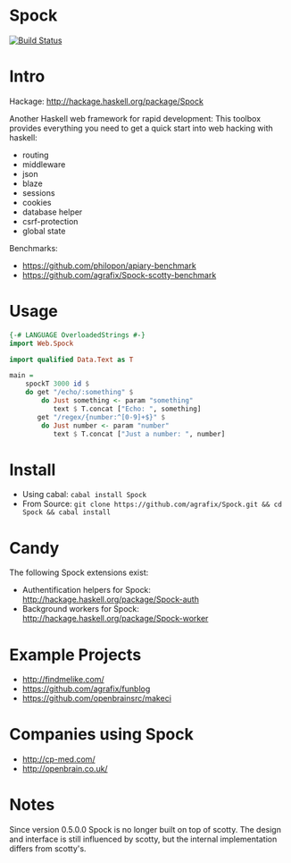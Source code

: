 Spock
=====

[![Build Status](https://travis-ci.org/agrafix/Spock.svg)](https://travis-ci.org/agrafix/Spock)

# Intro

Hackage: http://hackage.haskell.org/package/Spock

Another Haskell web framework for rapid development: This toolbox provides
everything you need to get a quick start into web hacking with haskell:

* routing
* middleware
* json
* blaze
* sessions
* cookies
* database helper
* csrf-protection
* global state

Benchmarks:

* https://github.com/philopon/apiary-benchmark
* https://github.com/agrafix/Spock-scotty-benchmark

# Usage

```haskell
{-# LANGUAGE OverloadedStrings #-}
import Web.Spock

import qualified Data.Text as T

main = 
	spockT 3000 id $
    do get "/echo/:something" $ 
        do Just something <- param "something"
           text $ T.concat ["Echo: ", something]
       get "/regex/{number:^[0-9]+$}" $
        do Just number <- param "number"
           text $ T.concat ["Just a number: ", number]   
```

# Install

* Using cabal: `cabal install Spock`
* From Source: `git clone https://github.com/agrafix/Spock.git && cd Spock && cabal install`

# Candy

The following Spock extensions exist:

* Authentification helpers for Spock: http://hackage.haskell.org/package/Spock-auth
* Background workers for Spock: http://hackage.haskell.org/package/Spock-worker

# Example Projects

* http://findmelike.com/
* https://github.com/agrafix/funblog
* https://github.com/openbrainsrc/makeci

# Companies using Spock

* http://cp-med.com/
* http://openbrain.co.uk/

# Notes

Since version 0.5.0.0 Spock is no longer built on top of scotty. The
design and interface is still influenced by scotty, but the internal
implementation differs from scotty's.
